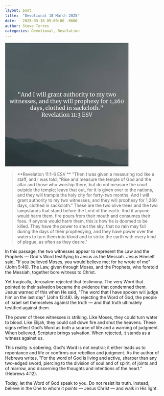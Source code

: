 ```yaml
---
layout: post
title:  "Devotional 18 March 2025"
date:   2025-03-18 05:00:00 -0600
author: Steve Torres
categories: Devotional, Revelation
---
```

<img src="https://github.com/ElEsteeb/ElEsteeb.github.io/blob/main/images/devotionals/Rev-11_3.jpg?raw=true" alt="Revelation 11:3.jpg" style="max-width: 80%; height: auto;">

>**Revelation 11:1-6 ESV **
>"Then I was given a measuring rod like a staff, and I was told, “Rise and measure the temple of God and the altar and those who worship there, but do not measure the court outside the temple; leave that out, for it is given over to the nations, and they will trample the holy city for forty-two months. And I will grant authority to my two witnesses, and they will prophesy for 1,260 days, clothed in sackcloth.” These are the two olive trees and the two lampstands that stand before the Lord of the earth. And if anyone would harm them, fire pours from their mouth and consumes their foes. If anyone would harm them, this is how he is doomed to be killed. They have the power to shut the sky, that no rain may fall during the days of their prophesying, and they have power over the waters to turn them into blood and to strike the earth with every kind of plague, as often as they desire."

In this passage, the two witnesses appear to represent the Law and the Prophets — God's Word testifying to Jesus as the Messiah. Jesus Himself said, "If you believed Moses, you would believe me; for he wrote of me" (John 5:46). The Law, given through Moses, and the Prophets, who foretold the Messiah, together bore witness to Christ.

Yet tragically, Jerusalem rejected that testimony. The very Word that pointed to their salvation became the evidence that condemned them. Jesus warned of this when He said, "The word that I have spoken will judge him on the last day" (John 12:48). By rejecting the Word of God, the people of Israel set themselves against the truth — and that truth ultimately testified against them.

The power of these witnesses is striking. Like Moses, they could turn water to blood. Like Elijah, they could call down fire and shut the heavens. These signs reflect God’s Word as both a source of life and a warning of judgment. When believed, Scripture brings salvation. When rejected, it stands as a witness against us.

This reality is sobering. God's Word is not neutral; it either leads us to repentance and life or confirms our rebellion and judgment. As the author of Hebrews writes, "For the word of God is living and active, sharper than any two-edged sword, piercing to the division of soul and of spirit, of joints and of marrow, and discerning the thoughts and intentions of the heart." (Hebrews 4:12).

Today, let the Word of God speak to you. Do not resist its truth. Instead, believe in the One to whom it points — Jesus Christ — and walk in His light.

<script src="https://www.biblegateway.com/public/link-to-us/tooltips/bglinks.js" type="text/javascript"></script>
<script type="text/javascript">
BGLinks.version = "ESV";
BGLinks.linkVerses();
</script>
